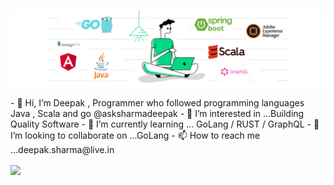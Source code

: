 <p>
  <img width="950" align='center' src="banner.png"></a>
</p>
<p>
- 👋 Hi, I’m Deepak , Programmer who followed programming languages Java , Scala and go @asksharmadeepak
- 👀 I’m interested in ...Building Quality Software
- 🌱 I’m currently learning ... GoLang / RUST / GraphQL
- 💞️ I’m looking to collaborate on ...GoLang
- 📫 How to reach me ...deepak.sharma@live.in
</p>

<img align="center" src="https://github-readme-stats.vercel.app/api/top-langs/?username=asksharmadeepak" />

<!---
java-scala-go/java-scala-go is a ✨ special ✨ repository because its `README.md` (this file) appears on your GitHub profile.
You can click the Preview link to take a look at your changes.
--->
